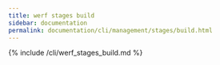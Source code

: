```yaml
---
title: werf stages build
sidebar: documentation
permalink: documentation/cli/management/stages/build.html
---
```


{% include /cli/werf_stages_build.md %}
